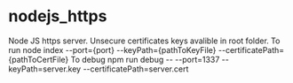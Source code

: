 # nodejs_https
Node JS https server. Unsecure certificates keys avalible in root folder. 
To run node index --port={port} --keyPath={pathToKeyFile} --certificatePath={pathToCertFile}
To debug npm run debug -- --port=1337 --keyPath=server.key --certificatePath=server.cert
